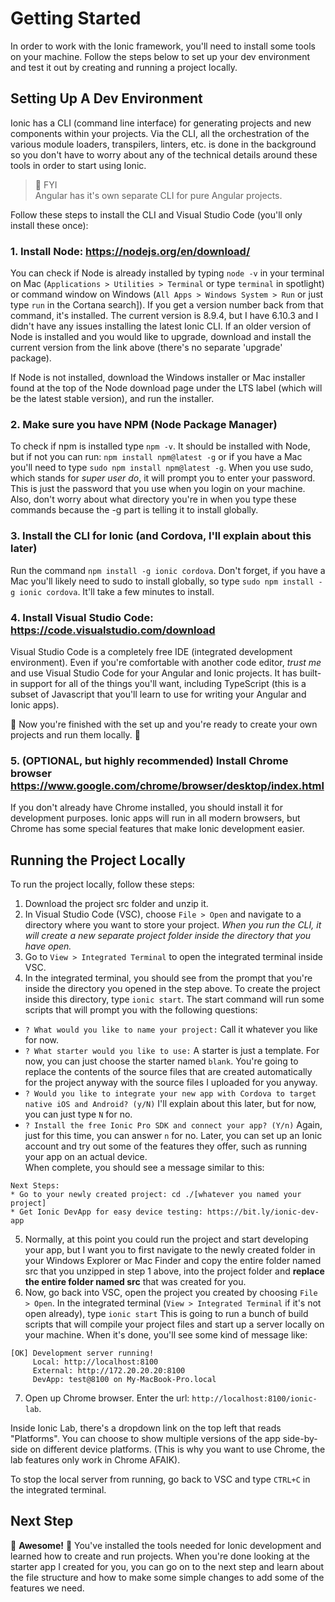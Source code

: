 # Getting Started
In order to work with the Ionic framework, you'll need to install some tools on your machine.  Follow the steps below to set up your dev environment and test it out by creating and running a project locally. 

## Setting Up A Dev Environment

Ionic has a CLI (command line interface) for generating projects and new components within your projects.  Via the CLI, all the orchestration of the various module loaders, transpilers, linters, etc. is done in the background so you don't have to worry about any of the technical details around these tools in order to start using Ionic. 


>:triangular_flag_on_post: FYI  
>Angular has it's own separate CLI for pure Angular projects.


Follow these steps to install the CLI and Visual Studio Code (you'll only install these once):

### 1. Install Node: https://nodejs.org/en/download/ 

You can check if Node is already installed by typing `node -v` in your terminal on Mac (`Applications > Utilities > Terminal` or type `terminal` in spotlight) or command window on Windows (`All Apps > Windows System > Run` or just type `run` in the Cortana search]).  If you get a version number back from that command, it's installed.  The current version is 8.9.4, but I have 6.10.3 and I didn't have any issues installing the latest Ionic CLI.  If an older version of Node is installed and you would like to upgrade, download and install the current version from the link above (there's no separate 'upgrade' package).  

If Node is not installed, download the Windows installer or Mac installer found at the top of the Node download page under the LTS label (which will be the latest stable version), and run the installer.  

### 2. Make sure you have NPM (Node Package Manager) 

To check if npm is installed type `npm -v`.  It should be installed with Node, but if not you can run: `npm install npm@latest -g` or if you have a Mac you'll need to type `sudo npm install npm@latest -g`.  When you use sudo, which stands for *super user do*, it will prompt you to enter your password.  This is just the password that you use when you login on your machine. Also, don't worry about what directory you're in when you type these commands because the -g part is telling it to install globally. 

### 3. Install the CLI for Ionic (and Cordova, I'll explain about this later)

Run the command `npm install -g ionic cordova`.  Don't forget, if you have a Mac you'll likely need to sudo to install globally, so type `sudo npm install -g ionic cordova`.  It'll take a few minutes to install.  

### 4. Install Visual Studio Code: https://code.visualstudio.com/download

Visual Studio Code is a completely free IDE (integrated development environment).  Even if you're comfortable with another code editor, *trust me* and use Visual Studio Code for your Angular and Ionic projects.  It has built-in support for all of the things you'll want, including TypeScript (this is a subset of Javascript that you'll learn to use for writing your Angular and Ionic apps).  

:checkered_flag: Now you're finished with the set up and you're ready to create your own projects and run them locally. :checkered_flag:

### 5. (OPTIONAL, but highly recommended) Install Chrome browser https://www.google.com/chrome/browser/desktop/index.html

If you don't already have Chrome installed, you should install it for development purposes.  Ionic apps will run in all modern browsers, but Chrome has some special features that make Ionic development easier.


## Running the Project Locally

To run the project locally, follow these steps:

1. Download the project src folder and unzip it. 
2. In Visual Studio Code (VSC), choose `File > Open` and navigate to a directory where you want to store your project.  *When you run the CLI, it will create a new separate project folder inside the directory that you have open.*
3. Go to `View > Integrated Terminal` to open the integrated terminal inside VSC.  
4. In the integrated terminal, you should see from the prompt that you're inside the directory you opened in the step above. To create the project inside this directory, type `ionic start`. The start command will run some scripts that will prompt you with the following questions:
 - `? What would you like to name your project:` Call it whatever you like for now. 
 - `? What starter would you like to use:` A starter is just a template.  For now, you can just choose the starter named `blank`. You're going to replace the contents of the source files that are created automatically for the project anyway with the source files I uploaded for you anyway.
 - `? Would you like to integrate your new app with Cordova to target native iOS and Android? (y/N)` I'll explain about this later, but for now, you can just type `N` for no.
 - `? Install the free Ionic Pro SDK and connect your app? (Y/n)` Again, just for this time, you can answer `n` for no.  Later, you can set up an Ionic account and try out some of the features they offer, such as running your app on an actual device.  
 When complete, you should see a message similar to this:
 ```
 Next Steps:
* Go to your newly created project: cd ./[whatever you named your project]
* Get Ionic DevApp for easy device testing: https://bit.ly/ionic-dev-app
```
5. Normally, at this point you could run the project and start developing your app, but I want you to first navigate to the newly created folder in your Windows Explorer or Mac Finder and copy the entire folder named src that you unzipped in step 1 above, into the project folder and **replace the entire folder named src** that was created for you.
6. Now, go back into VSC, open the project you created by choosing `File > Open`.  In the integrated terminal (`View > Integrated Terminal` if it's not open already), type `ionic start`
This is going to run a bunch of build scripts that will compile your project files and start up a server locally on your machine.  When it's done, you'll see some kind of message like:
```
[OK] Development server running!
     Local: http://localhost:8100
     External: http://172.20.20.20:8100
     DevApp: test@8100 on My-MacBook-Pro.local
```
7. Open up Chrome browser.  Enter the url: `http://localhost:8100/ionic-lab`.  

Inside Ionic Lab, there's a dropdown link on the top left that reads "Platforms".  You can choose to show multiple versions of the app side-by-side on different device platforms.  (This is why you want to use Chrome, the lab features only work in Chrome AFAIK). 

To stop the local server from running, go back to VSC and type `CTRL+C` in the integrated terminal.

## Next Step

:tada: **Awesome!** :tada: You've installed the tools needed for Ionic development and learned how to create and run projects.  When you're done looking at the starter app I created for you, you can go on to the next step and learn about the file structure and how to make some simple changes to add some of the features we need.
